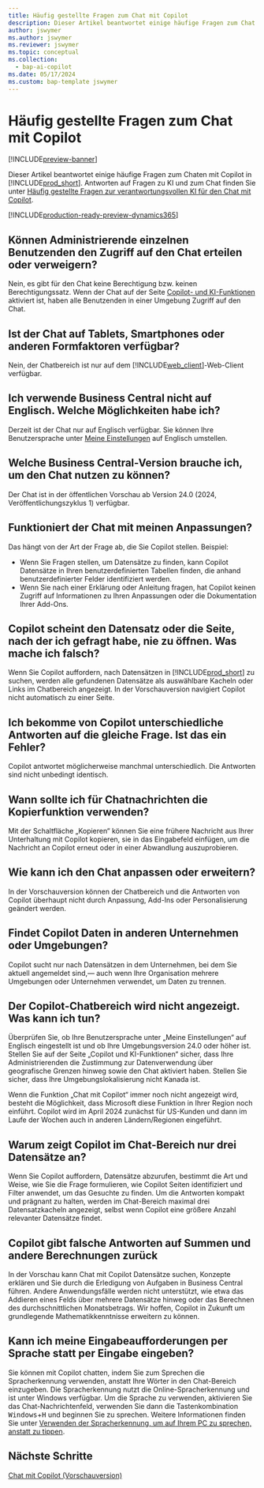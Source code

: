 ```yaml
---
title: Häufig gestellte Fragen zum Chat mit Copilot
description: Dieser Artikel beantwortet einige häufige Fragen zum Chat mit Copilot in Business Central.
author: jswymer
ms.author: jswymer
ms.reviewer: jswymer
ms.topic: conceptual
ms.collection:
  - bap-ai-copilot
ms.date: 05/17/2024
ms.custom: bap-template jswymer
---
```

# <a name="chat-with-copilot-faq"></a>Häufig gestellte Fragen zum Chat mit Copilot

[!INCLUDE[preview-banner](includes/preview-banner.md)]

Dieser Artikel beantwortet einige häufige Fragen zum Chaten mit Copilot in [!INCLUDE[prod_short](includes/prod_short.md)]. Antworten auf Fragen zu KI und zum Chat finden Sie unter [Häufig gestellte Fragen zur verantwortungsvollen KI für den Chat mit Copilot](faqs-chat-with-copilot.md).

[!INCLUDE[production-ready-preview-dynamics365](includes/production-ready-preview-dynamics365.md)]

## <a name="can-admins-grant-or-deny-permission-to-individual-users-to-get-access-to-chat"></a>Können Administrierende einzelnen Benutzenden den Zugriff auf den Chat erteilen oder verweigern?

Nein, es gibt für den Chat keine Berechtigung bzw. keinen Berechtigungssatz. Wenn der Chat auf der Seite [Copilot- und KI-Funktionen](enable-ai.md) aktiviert ist, haben alle Benutzenden in einer Umgebung Zugriff auf den Chat.
 
## <a name="is-chat-available-on-tablet-phone-or-other-form-factors"></a>Ist der Chat auf Tablets, Smartphones oder anderen Formfaktoren verfügbar?

Nein, der Chatbereich ist nur auf dem [!INCLUDE[web_client](includes/web_client.md)]-Web-Client verfügbar.

## <a name="i-dont-use-business-central-in-english-what-are-my-options"></a>Ich verwende Business Central nicht auf Englisch. Welche Möglichkeiten habe ich?

Derzeit ist der Chat nur auf Englisch verfügbar. Sie können Ihre Benutzersprache unter [Meine Einstellungen](ui-change-basic-settings.md#language) auf Englisch umstellen.

## <a name="which-business-central-version-do-i-need-to-experience-chat"></a>Welche Business Central-Version brauche ich, um den Chat nutzen zu können?

Der Chat ist in der öffentlichen Vorschau ab Version 24.0 (2024, Veröffentlichungszyklus 1) verfügbar.

## <a name="does-chat-work-with-my-customizations"></a>Funktioniert der Chat mit meinen Anpassungen?

Das hängt von der Art der Frage ab, die Sie Copilot stellen. Beispiel:

- Wenn Sie Fragen stellen, um Datensätze zu finden, kann Copilot Datensätze in Ihren benutzerdefinierten Tabellen finden, die anhand benutzerdefinierter Felder identifiziert werden.
- Wenn Sie nach einer Erklärung oder Anleitung fragen, hat Copilot keinen Zugriff auf Informationen zu Ihren Anpassungen oder die Dokumentation Ihrer Add-Ons.

## <a name="copilot-never-seems-to-open-the-record-or-page-i-asked-for-what-am-i-doing-wrong"></a>Copilot scheint den Datensatz oder die Seite, nach der ich gefragt habe, nie zu öffnen. Was mache ich falsch?

Wenn Sie Copilot auffordern, nach Datensätzen in [!INCLUDE[prod_short](includes/prod_short.md)] zu suchen, werden alle gefundenen Datensätze als auswählbare Kacheln oder Links im Chatbereich angezeigt. In der Vorschauversion navigiert Copilot nicht automatisch zu einer Seite.

## <a name="the-answers-i-get-from-copilot-vary-even-though-i-ask-the-same-question-is-it-a-bug"></a>Ich bekomme von Copilot unterschiedliche Antworten auf die gleiche Frage. Ist das ein Fehler?

Copilot antwortet möglicherweise manchmal unterschiedlich. Die Antworten sind nicht unbedingt identisch.

## <a name="when-should-i-use-the-copy-function-on-chat-messages"></a>Wann sollte ich für Chatnachrichten die Kopierfunktion verwenden?

Mit der Schaltfläche „Kopieren“ können Sie eine frühere Nachricht aus Ihrer Unterhaltung mit Copilot kopieren, sie in das Eingabefeld einfügen, um die Nachricht an Copilot erneut oder in einer Abwandlung auszuprobieren.

## <a name="how-do-i-customize-or-extend-chat"></a>Wie kann ich den Chat anpassen oder erweitern?

In der Vorschauversion können der Chatbereich und die Antworten von Copilot überhaupt nicht durch Anpassung, Add-Ins oder Personalisierung geändert werden.

## <a name="does-copilot-find-data-in-other-companies-or-environments"></a>Findet Copilot Daten in anderen Unternehmen oder Umgebungen?

Copilot sucht nur nach Datensätzen in dem Unternehmen, bei dem Sie aktuell angemeldet sind,&mdash; auch wenn Ihre Organisation mehrere Umgebungen oder Unternehmen verwendet, um Daten zu trennen.

## <a name="the-copilot-chat-pane-doesnt-show-what-can-i-do"></a>Der Copilot-Chatbereich wird nicht angezeigt. Was kann ich tun?

Überprüfen Sie, ob Ihre Benutzersprache unter „Meine Einstellungen“ auf Englisch eingestellt ist und ob Ihre Umgebungsversion 24.0 oder höher ist. Stellen Sie auf der Seite „Copilot und KI-Funktionen“ sicher, dass Ihre Administrierenden die Zustimmung zur Datenverwendung über geografische Grenzen hinweg sowie den Chat aktiviert haben. Stellen Sie sicher, dass Ihre Umgebungslokalisierung nicht Kanada ist.

Wenn die Funktion „Chat mit Copilot“ immer noch nicht angezeigt wird, besteht die Möglichkeit, dass Microsoft diese Funktion in Ihrer Region noch einführt. Copilot wird im April 2024 zunächst für US-Kunden und dann im Laufe der Wochen auch in anderen Ländern/Regionen eingeführt.

## <a name="why-does-copilot-only-show-three-records-in-the-chat-pane"></a>Warum zeigt Copilot im Chat-Bereich nur drei Datensätze an?

Wenn Sie Copilot auffordern, Datensätze abzurufen, bestimmt die Art und Weise, wie Sie die Frage formulieren, wie Copilot Seiten identifiziert und Filter anwendet, um das Gesuchte zu finden. Um die Antworten kompakt und prägnant zu halten, werden im Chat-Bereich maximal drei Datensatzkacheln angezeigt, selbst wenn Copilot eine größere Anzahl relevanter Datensätze findet.

## <a name="copilot-returns-incorrect-answers-to-totals-and-other-calculations"></a>Copilot gibt falsche Antworten auf Summen und andere Berechnungen zurück

In der Vorschau kann Chat mit Copilot Datensätze suchen, Konzepte erklären und Sie durch die Erledigung von Aufgaben in Business Central führen. Andere Anwendungsfälle werden nicht unterstützt, wie etwa das Addieren eines Felds über mehrere Datensätze hinweg oder das Berechnen des durchschnittlichen Monatsbetrags. Wir hoffen, Copilot in Zukunft um grundlegende Mathematikkenntnisse erweitern zu können.

## <a name="can-i-use-speech-instead-of-typing-my-prompts"></a>Kann ich meine Eingabeaufforderungen per Sprache statt per Eingabe eingeben?

Sie können mit Copilot chatten, indem Sie zum Sprechen die Spracherkennung verwenden, anstatt Ihre Wörter in den Chat-Bereich einzugeben. Die Spracherkennung nutzt die Online-Spracherkennung und ist unter Windows verfügbar. Um die Sprache zu verwenden, aktivieren Sie das Chat-Nachrichtenfeld, verwenden Sie dann die Tastenkombination  <kbd>Windows</kbd>+<kbd>H</kbd>  und beginnen Sie zu sprechen. Weitere Informationen finden Sie unter [Verwenden der Spracherkennung, um auf Ihrem PC zu sprechen, anstatt zu tippen](https://support.microsoft.com/windows/use-voice-typing-to-talk-instead-of-type-on-your-pc-fec94565-c4bd-329d-e59a-af033fa5689f).

## <a name="next-steps"></a>Nächste Schritte

[Chat mit Copilot (Vorschauversion)](chat-with-copilot.md)
